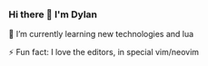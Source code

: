 ### Hi there 👋 I'm Dylan


🌱 I’m currently learning new technologies and lua

⚡ Fun fact: I love the editors, in special vim/neovim
<!--
**kert-daiki/kert-daiki** is a ✨ _special_ ✨ repository because its `README.md` (this file) appears on your GitHub profile.

Here are some ideas to get you started:

- 🔭 I’m currently working on ...
- 
- 👯 I’m looking to collaborate on ...
- 🤔 I’m looking for help with ...
- 💬 Ask me about ...
- 📫 How to reach me: ...
- 😄 Pronouns: ...
- ⚡ Fun fact: ...
-->

